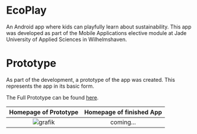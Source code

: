 # EcoPlay
An Android app where kids can playfully learn about sustainability. This app was developed as part of the Mobile Applications elective module at Jade University of Applied Sciences in Wilhelmshaven.

# Prototype
As part of the development, a prototype of the app was created. This represents the app in its basic form.

The Full Prototype can be found [here](https://github.com/nic-schi/EcoPlay/files/9945215/Prototyp.pdf).

Homepage of Prototype      |  Homepage of finished App
:-------------------------:|:-------------------------:
![grafik](https://user-images.githubusercontent.com/43421445/200156205-54d39f41-d666-4c22-8541-b292381ffc79.png)  | coming...

